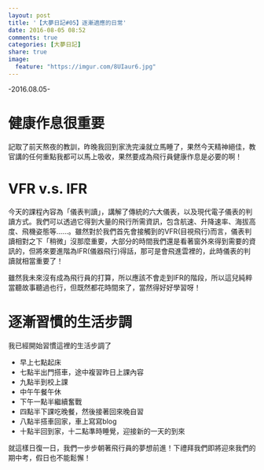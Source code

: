 ```yaml
---
layout: post
title: '【大夢日記#05】逐漸適應的日常'
date: 2016-08-05 08:52
comments: true
categories: [大夢日記]
share: true
image:
  feature: "https://imgur.com/8UIaur6.jpg"
---
```



-2016.08.05-

# 健康作息很重要

記取了前天熬夜的教訓，昨晚我回到家洗完澡就立馬睡了，果然今天精神絕佳，教官講的任何重點我都可以馬上吸收，果然要成為飛行員健康作息是必要的啊！

<!-- more -->

# VFR v.s. IFR

今天的課程內容為「儀表判讀」，講解了傳統的六大儀表，以及現代電子儀表的判讀方式。我們可以透過它得到大量的飛行所需資訊，包含航速、升降速率、海拔高度、飛機姿態等......。雖然對於我們首先會接觸到的VFR(目視飛行)而言，儀表判讀相對之下「稍微」沒那麼重要，大部分的時間我們還是看著窗外來得到需要的資訊的，但將來要進階為IFR(儀器飛行)得話，那可是會飛進雲裡的，此時儀表的判讀就相當重要了！

雖然我未來沒有成為飛行員的打算，所以應該不會走到IFR的階段，所以這兒純粹當聽故事聽過也行，但既然都花時間來了，當然得好好學習呀！

# 逐漸習慣的生活步調

我已經開始習慣這裡的生活步調了

- 早上七點起床
- 七點半出門搭車，途中複習昨日上課內容
- 九點半到校上課
- 中午午餐午休
- 下午一點半繼續奮戰
- 四點半下課吃晚餐，然後接著回來晚自習
- 八點半搭車回家，車上寫寫blog
- 十點半回到家，十二點準時睡覺，迎接新的一天的到來

就這樣日復一日，我們一步步朝著飛行員的夢想前進！下禮拜我們即將迎來我們的期中考，假日也不能鬆懈！